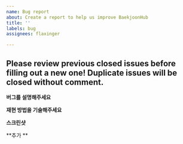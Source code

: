 ```yaml
---
name: Bug report
about: Create a report to help us improve BaekjoonHub
title: ''
labels: bug
assignees: flaxinger

---
```


## Please review previous closed issues before filling out a new one! Duplicate issues will be closed without comment.

**버그를 설명해주세요**</br>
<!-- 어떤 버그인지 설명해주세요 -->

**재현 방법을 기술해주세요**</br>
<!-- 가능한 구체적으로 부탁드립니다. -->
<!-- 예. OS, 익스텐션 버전, 플랫폼(백준, 프로그래머스), 문제 종류(스페셜 저지 등) -->

**스크린샷**</br>
<!-- 개발자 콘솔, 오류 화면 등을 첨부해주시면 문제 확인에 많은 도움이 됩니다! -->

**추가 **</br>
<!-- 추가할 내용이 있다면 적어주세요 -->
